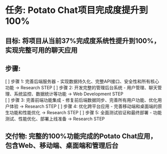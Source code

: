 # 任务: Potato Chat项目完成度提升到100%

## 目标: 将项目从当前37%完成度系统性提升到100%，实现完整可用的聊天应用

## 步骤:
[ ] 步骤 1: 完善后端服务器 - 实现数据持久化、完整API接口、安全性和所有核心功能 → Research STEP
[ ] 步骤 2: 开发完整的管理后台系统 - 用户管理、聊天管理、系统监控、数据统计等功能 → Web Development STEP  
[ ] 步骤 3: 完善前端功能集成 - 修复前后端数据同步、完善所有用户功能、优化用户体验 → Research STEP
[ ] 步骤 4: 优化跨平台应用 - 完善移动端和桌面端的原生功能和性能优化 → Research STEP
[ ] 步骤 5: 全面测试验证和最终部署 - 功能测试、性能优化、部署上线准备 → Research STEP

## 交付物: 完整的100%功能完成的Potato Chat应用，包含Web、移动端、桌面端和管理后台
